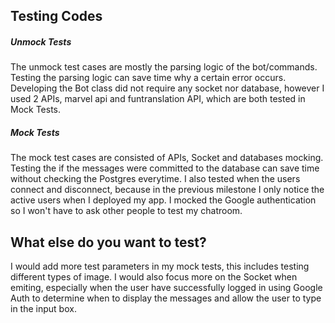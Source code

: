 ## Testing Codes

##### Unmock Tests
The unmock test cases are mostly the parsing logic of the bot/commands. Testing the parsing logic can save time why a certain error occurs. Developing the Bot class did not require any socket nor database, 
however I used 2 APIs, marvel api and funtranslation API, which are both tested in Mock Tests.

##### Mock Tests
The mock test cases are consisted of APIs, Socket and databases mocking. Testing the if the messages were committed to the database can save time without checking the Postgres everytime.
I also tested when the users connect and disconnect, because in the previous milestone I only notice the active users when I deployed my app. I mocked the Google authentication so I won't have
to ask other people to test my chatroom. 

## What else do you want to test?

I would add more test parameters in my mock tests, this includes testing different types of image. I would also focus more on the Socket when emiting, especially when the user have 
successfully logged in using Google Auth to determine when to display the messages and allow the user to type in the input box.
